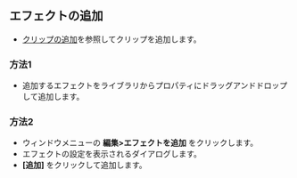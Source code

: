 ## エフェクトの追加

* [クリップの追加](https://beditor.net/Document/how-to-use/add-clip)を参照してクリップを追加します。

### 方法1
* 追加するエフェクトをライブラリからプロパティにドラッグアンドドロップして追加します。

### 方法2
* ウィンドウメニューの __編集>エフェクトを追加__ をクリックします。
* エフェクトの設定を表示されるダイアログします。
* __[追加]__ をクリックして追加します。
